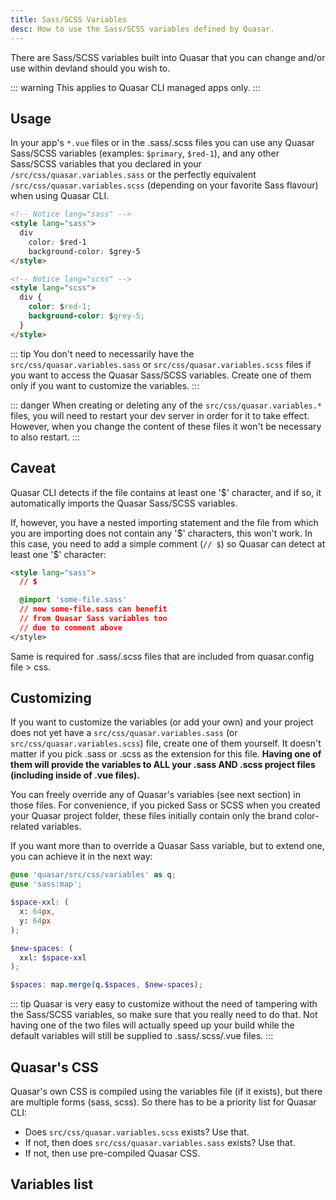 ```yaml
---
title: Sass/SCSS Variables
desc: How to use the Sass/SCSS variables defined by Quasar.
---
```


There are Sass/SCSS variables built into Quasar that you can change and/or use within devland should you wish to.

::: warning
This applies to Quasar CLI managed apps only.
:::

## Usage

In your app's `*.vue` files or in the .sass/.scss files you can use any Quasar Sass/SCSS variables (examples: `$primary`, `$red-1`), and any other Sass/SCSS variables that you declared in your `/src/css/quasar.variables.sass` or the perfectly equivalent `/src/css/quasar.variables.scss` (depending on your favorite Sass flavour) when using Quasar CLI.

```html
<!-- Notice lang="sass" -->
<style lang="sass">
  div
    color: $red-1
    background-color: $grey-5
</style>

<!-- Notice lang="scss" -->
<style lang="scss">
  div {
    color: $red-1;
    background-color: $grey-5;
  }
</style>
```

::: tip
You don't need to necessarily have the `src/css/quasar.variables.sass` or `src/css/quasar.variables.scss` files if you want to access the Quasar Sass/SCSS variables. Create one of them only if you want to customize the variables.
:::

::: danger
When creating or deleting any of the `src/css/quasar.variables.*` files, you will need to restart your dev server in order for it to take effect. However, when you change the content of these files it won't be necessary to also restart.
:::

## Caveat

Quasar CLI detects if the file contains at least one '$' character, and if so, it automatically imports the Quasar Sass/SCSS variables.

If, however, you have a nested importing statement and the file from which you are importing does not contain any '$' characters, this won't work. In this case, you need to add a simple comment (`// $`) so Quasar can detect at least one '$' character:

```html
<style lang="sass">
  // $

  @import 'some-file.sass'
  // now some-file.sass can benefit
  // from Quasar Sass variables too
  // due to comment above
</style>
```

Same is required for .sass/.scss files that are included from quasar.config file > css.

## Customizing

If you want to customize the variables (or add your own) and your project does not yet have a `src/css/quasar.variables.sass` (or `src/css/quasar.variables.scss`) file, create one of them yourself. It doesn't matter if you pick .sass or .scss as the extension for this file. **Having one of them will provide the variables to ALL your .sass AND .scss project files (including inside of .vue files).**

You can freely override any of Quasar's variables (see next section) in those files. For convenience, if you picked Sass or SCSS when you created your Quasar project folder, these files initially contain only the brand color-related variables.

If you want more than to override a Quasar Sass variable, but to extend one, you can achieve it in the next way:

```scss
@use 'quasar/src/css/variables' as q;
@use 'sass:map';

$space-xxl: (
  x: 64px,
  y: 64px
);

$new-spaces: (
  xxl: $space-xxl
);

$spaces: map.merge(q.$spaces, $new-spaces);
```

::: tip
Quasar is very easy to customize without the need of tampering with the Sass/SCSS variables, so make sure that you really need to do that. Not having one of the two files will actually speed up your build while the default variables will still be supplied to .sass/.scss/.vue files.
:::

## Quasar's CSS

Quasar's own CSS is compiled using the variables file (if it exists), but there are multiple forms (sass, scss). So there has to be a priority list for Quasar CLI:

- Does `src/css/quasar.variables.scss` exists? Use that.
- If not, then does `src/css/quasar.variables.sass` exists? Use that.
- If not, then use pre-compiled Quasar CSS.

## Variables list

<script doc>
import SassVariables from './SassVariables.vue'
</script>

<SassVariables />
